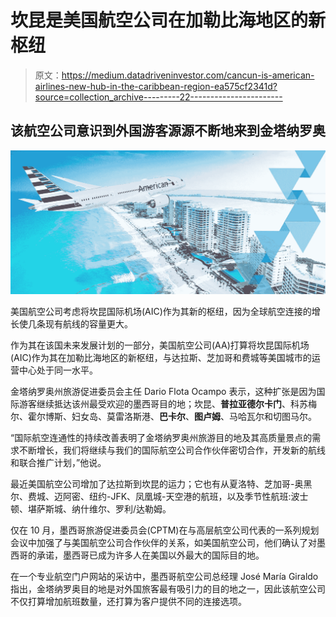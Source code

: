 # 坎昆是美国航空公司在加勒比海地区的新枢纽

> 原文：<https://medium.datadriveninvestor.com/cancun-is-american-airlines-new-hub-in-the-caribbean-region-ea575cf2341d?source=collection_archive---------22----------------------->

## 该航空公司意识到外国游客源源不断地来到金塔纳罗奥

![](img/b0e8542b25dfb1dc7d0a311a3ad4e205.png)

美国航空公司考虑将坎昆国际机场(AIC)作为其新的枢纽，因为全球航空连接的增长使几条现有航线的容量更大。

作为其在该国未来发展计划的一部分，美国航空公司(AA)打算将坎昆国际机场(AIC)作为其在加勒比海地区的新枢纽，与达拉斯、芝加哥和费城等美国城市的运营中心处于同一水平。

金塔纳罗奥州旅游促进委员会主任 Dario Flota Ocampo 表示，这种扩张是因为国际游客继续抵达该州最受欢迎的墨西哥目的地；坎昆、**普拉亚德尔卡门**、科苏梅尔、霍尔博斯、妇女岛、莫雷洛斯港、**巴卡尔**、**图卢姆**、马哈瓦尔和切图马尔。

“国际航空连通性的持续改善表明了金塔纳罗奥州旅游目的地及其高质量景点的需求不断增长，我们将继续与我们的国际航空公司合作伙伴密切合作，开发新的航线和联合推广计划，”他说。

最近美国航空公司增加了达拉斯到坎昆的运力；它也有从夏洛特、芝加哥-奥黑尔、费城、迈阿密、纽约-JFK、凤凰城-天空港的航班，以及季节性航班:波士顿、堪萨斯城、纳什维尔、罗利/达勒姆。

仅在 10 月，墨西哥旅游促进委员会(CPTM)在与高层航空公司代表的一系列规划会议中加强了与美国航空公司合作伙伴的关系，如美国航空公司，他们确认了对墨西哥的承诺，墨西哥已成为许多人在美国以外最大的国际目的地。

在一个专业航空门户网站的采访中，墨西哥航空公司总经理 José María Giraldo 指出，金塔纳罗奥目的地是对外国旅客最有吸引力的目的地之一，因此该航空公司不仅打算增加航班数量，还打算为客户提供不同的连接选项。